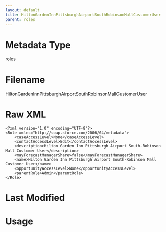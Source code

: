 ```yaml
---
layout: default
title: HiltonGardenInnPittsburghAirportSouthRobinsonMallCustomerUser
parent: roles
---
```

# Metadata Type
roles


# Filename 
HiltonGardenInnPittsburghAirportSouthRobinsonMallCustomerUser


# Raw XML
```
<?xml version="1.0" encoding="UTF-8"?>
<Role xmlns="http://soap.sforce.com/2006/04/metadata">
    <caseAccessLevel>None</caseAccessLevel>
    <contactAccessLevel>Edit</contactAccessLevel>
    <description>Hilton Garden Inn Pittsburgh Airport South-Robinson Mall Customer User</description>
    <mayForecastManagerShare>false</mayForecastManagerShare>
    <name>Hilton Garden Inn Pittsburgh Airport South-Robinson Mall Customer User</name>
    <opportunityAccessLevel>None</opportunityAccessLevel>
    <parentRole>Admin</parentRole>
</Role>
```


# Last Modified


# Usage
